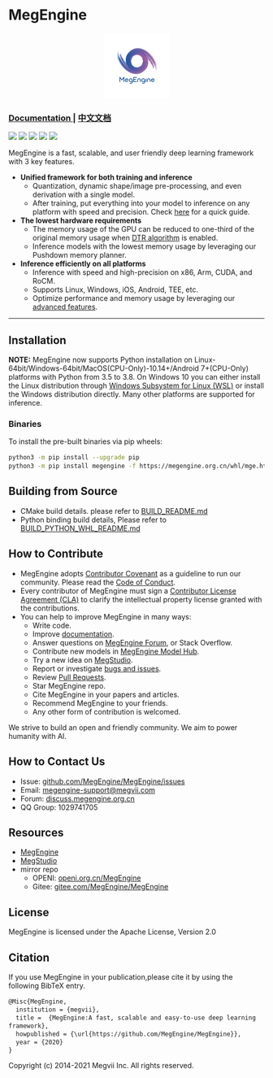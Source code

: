 # MegEngine

<p align="center">
  <img width="128" height="128" src="logo.png">
</p>
<h3> <a href="https://www.megengine.org.cn/doc/stable/en/user-guide/index.html"> Documentation </a> | <a href="https://www.megengine.org.cn/doc/stable/zh/user-guide/index.html"> 中文文档 </a> </h3>

[![](https://img.shields.io/badge/English-%E4%B8%AD%E6%96%87-green.svg)](README_CN.md) [![](https://img.shields.io/badge/Website-MegEngine-green.svg)](https://megengine.org.cn/) [![](https://img.shields.io/badge/License-Apache%202.0-green.svg)](LICENSE) [![](https://img.shields.io/badge/Chat-on%20QQ-green.svg?logo=tencentqq)](https://jq.qq.com/?_wv=1027&k=jJcBU1xi) [![](https://img.shields.io/badge/Discuss-on%20Zhihu-8A2BE2.svg?labelColor=00BFFF&logo=zhihu)](https://www.zhihu.com/people/megengine-bot)

MegEngine is a fast, scalable, and user friendly deep learning framework with 3 key features.

* **Unified framework for both training and inference**
    * Quantization, dynamic shape/image pre-processing, and even derivation with a single model.
    * After training, put everything into your model to inference on any platform with speed and precision. Check [here](https://www.megengine.org.cn/doc/stable/zh/user-guide/model-development/traced_module/index.html) for a quick guide.
* **The lowest hardware requirements**
    * The memory usage of the GPU can be reduced to one-third of the original memory usage when [DTR algorithm](https://www.megengine.org.cn/doc/stable/zh/user-guide/model-development/dtr/index.html) is enabled.
    * Inference models with the lowest memory usage by leveraging our Pushdown memory planner.
* **Inference efficiently on all platforms**
    * Inference with speed and high-precision on x86, Arm, CUDA, and RoCM.
    * Supports Linux, Windows, iOS, Android, TEE, etc.
    * Optimize performance and memory usage by leveraging our [advanced features](https://www.megengine.org.cn/doc/stable/zh/user-guide/deployment/lite/advance/index.html).

------

## Installation

**NOTE:** MegEngine now supports Python installation on Linux-64bit/Windows-64bit/MacOS(CPU-Only)-10.14+/Android 7+(CPU-Only) platforms with Python from 3.5 to 3.8. On Windows 10 you can either install the Linux distribution through [Windows Subsystem for Linux (WSL)](https://docs.microsoft.com/en-us/windows/wsl) or install the Windows distribution directly. Many other platforms are supported for inference.

### Binaries

To install the pre-built binaries via pip wheels:

```bash
python3 -m pip install --upgrade pip
python3 -m pip install megengine -f https://megengine.org.cn/whl/mge.html
```

## Building from Source

* CMake build details. please refer to [BUILD_README.md](scripts/cmake-build/BUILD_README.md)
* Python binding build details, Please refer to [BUILD_PYTHON_WHL_README.md](scripts/whl/BUILD_PYTHON_WHL_README.md)

## How to Contribute

* MegEngine adopts [Contributor Covenant](https://contributor-covenant.org) as a guideline to run our community. Please read the [Code of Conduct](CODE_OF_CONDUCT.md).
* Every contributor of MegEngine must sign a [Contributor License Agreement (CLA)](CONTRIBUTOR_LICENSE_AGREEMENT.md) to clarify the intellectual property license granted with the contributions.
* You can help to improve MegEngine in many ways:
    * Write code.
    * Improve [documentation](https://github.com/MegEngine/Docs).
    * Answer questions on [MegEngine Forum](https://discuss.megengine.org.cn), or Stack Overflow.
    * Contribute new models in [MegEngine Model Hub](https://github.com/megengine/hub).
    * Try a new idea on [MegStudio](https://studio.brainpp.com).
    * Report or investigate [bugs and issues](https://github.com/MegEngine/MegEngine/issues).
    * Review [Pull Requests](https://github.com/MegEngine/MegEngine/pulls).
    * Star MegEngine repo.
    * Cite MegEngine in your papers and articles.
    * Recommend MegEngine to your friends.
    * Any other form of contribution is welcomed.

We strive to build an open and friendly community. We aim to power humanity with AI.

## How to Contact Us

* Issue: [github.com/MegEngine/MegEngine/issues](https://github.com/MegEngine/MegEngine/issues)
* Email: [megengine-support@megvii.com](mailto:megengine-support@megvii.com)
* Forum: [discuss.megengine.org.cn](https://discuss.megengine.org.cn)
* QQ Group: 1029741705

## Resources

- [MegEngine](https://megengine.org.cn)
- [MegStudio](https://studio.brainpp.com)
- mirror repo
   - OPENI: [openi.org.cn/MegEngine](https://www.openi.org.cn/html/2020/Framework_0325/18.html)
   - Gitee: [gitee.com/MegEngine/MegEngine](https://gitee.com/MegEngine/MegEngine)


## License

MegEngine is licensed under the Apache License, Version 2.0

## Citation
If you use MegEngine in your publication,please cite it by using the following BibTeX entry.

```
@Misc{MegEngine,
  institution = {megvii},
  title =  {MegEngine:A fast, scalable and easy-to-use deep learning framework},
  howpublished = {\url{https://github.com/MegEngine/MegEngine}},
  year = {2020}
}
```

Copyright (c) 2014-2021 Megvii Inc. All rights reserved.
